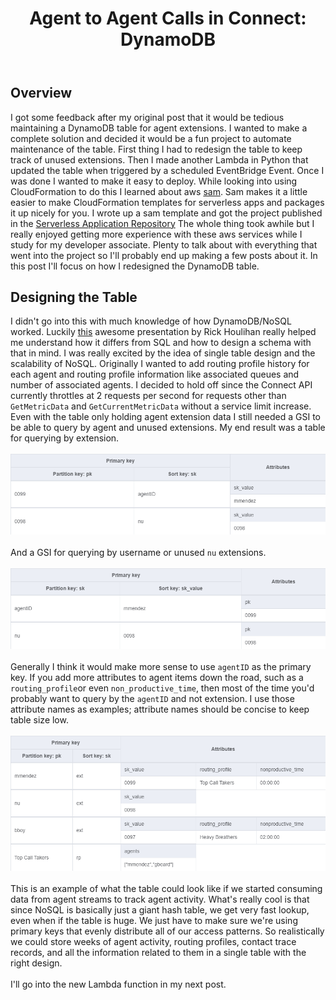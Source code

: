 ﻿---
title: "Agent to Agent Calls in Connect: DynamoDB"
author_profile: true
excerpt: "Designing a DynamoDB Table with it's future in mind."
header:
  overlay_image: /assets/img/home-header.jpg
  actions:
    - label: "View on Github"
      url: "https://github.com/michael-dez/awsconnect-extensions"
---
## Overview
I got some feedback after my original post that it would be tedious maintaining a DynamoDB table for agent extensions. 
I wanted to make a complete solution and decided it would be a fun project to automate maintenance of the table.
First thing I had to redesign the table to keep track of unused extensions.
Then I made another Lambda in Python that updated the table when triggered by a scheduled EventBridge Event.
Once I was done I wanted to make it easy to deploy.
While looking into using CloudFormation to do this I learned about aws
[sam](https://aws.amazon.com/serverless/sam/).  Sam makes it a little easier to make CloudFormation templates for serverless apps and packages it up nicely for you.
I wrote up a sam template and got the project published in the [Serverless Application Repository](https://serverlessrepo.aws.amazon.com/applications/us-east-1/828393986024/awsconnect-extensions)
The whole thing took awhile but I really enjoyed getting more experience with these aws services while I study for my developer associate. Plenty to talk about with everything that went into the project so I'll probably end up making a few posts about it. In this post I'll focus on how I redesigned the DynamoDB table.
## Designing the Table
I didn't go into this with much knowledge of how DynamoDB/NoSQL worked.
Luckily [this](https://www.youtube.com/watch?v=HaEPXoXVf2k) awesome presentation by Rick Houlihan really helped me understand how it differs from SQL and how to design a schema with that in mind.
I was really excited by the idea of single table design and the scalability of NoSQL.
Originally I wanted to add routing profile history for each agent and routing profile information like associated queues and number of associated agents. I decided to hold off since the Connect API currently throttles at 2 requests per second for requests other than `GetMetricData` and `GetCurrentMetricData` without a service limit increase. 
Even with the table only holding agent extension data I still needed a GSI to be able to query by agent and unused extensions.
My end result was a table for querying by extension.   
<br>
![Table](/assets/img/connect-ext2/AgentData.png)  
<br>
And a GSI for querying by username or unused `nu` extensions.  
<br>
![GSI](/assets/img/connect-ext2/GSI_AgentData_skIndex.png)  
<br>
Generally I think it would make more sense to use `agentID` as the primary key.
If you add more attributes to agent items down the road, such as a `routing_profile`or even `non_productive_time`, then most of the time you'd probably want to query by the `agentID` and not extension. I use those attribute names as examples; attribute names should be concise to keep table size low.  
<br>
![GSI](/assets/img/connect-ext2/AgentData2.png)  
<br>
This is an example of what the table could look like if we started consuming data from agent streams to track agent activity. What's really cool is that since NoSQL is basically just a giant hash table, we get very fast lookup, even when if the table is huge. We just have to make sure we're using primary keys that evenly distribute all of our access patterns. So realistically we could store weeks of agent activity, routing profiles, contact trace records, and all the information related to them in a single table with the right design.  
<br>
I'll go into the new Lambda function in my next post.

